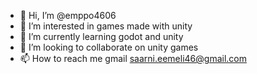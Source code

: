 - 👋 Hi, I’m @emppo4606
- 👀 I’m interested in games made with unity
- 🌱 I’m currently learning godot and unity
- 💞️ I’m looking to collaborate on unity games
- 📫 How to reach me gmail saarni.eemeli46@gmail.com

<!---
emppo4606/emppo4606 is a ✨ special ✨ repository because its `README.md` (this file) appears on your GitHub profile.
You can click the Preview link to take a look at your changes.
--->
